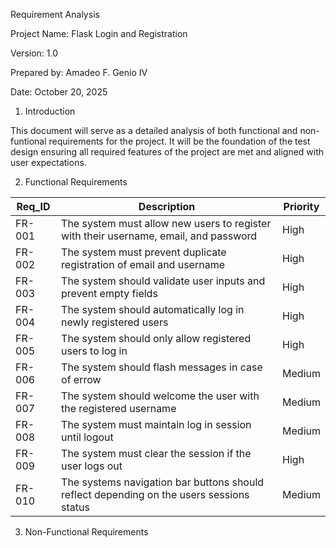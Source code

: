 Requirement Analysis

Project Name: Flask Login and Registration

Version: 1.0

Prepared by: Amadeo F. Genio IV

Date: October 20, 2025


1. Introduction


This document will serve as a detailed analysis of both functional and non-funtional requirements
for the project. It will be the foundation of the test design ensuring all required features of the
project are met and aligned with user expectations.


2. Functional Requirements


| Req_ID | Description                                                                              | Priority |
|--------|------------------------------------------------------------------------------------------|----------|
| FR-001 | The system must allow new users to register with their username, email, and password     | High     |
| FR-002 | The system must prevent duplicate registration of email and username                     | High     |
| FR-003 | The system should validate user inputs and prevent empty fields                          | High     |
| FR-004 | The system should automatically log in newly registered users                            | High     |
| FR-005 | The system should only allow registered users to log in                                  | High     |
| FR-006 | The system should flash messages in case of errow                                        | Medium   |
| FR-007 | The system should welcome the user with the registered username                          | Medium   |
| FR-008 | The system must maintain log in session until logout                                     | Medium   |
| FR-009 | The system must clear the session if the user logs out                                   | High     |
| FR-010 | The systems navigation bar buttons should reflect depending on the users sessions status | Medium   |

3. Non-Functional Requirements

